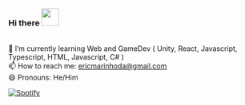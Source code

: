 ### Hi there <img src="https://github.githubassets.com/images/mona-whisper.gif" width="35">
<br>🌱 I’m currently learning Web and GameDev ( Unity, React, Javascript, Typescript, HTML, Javascript, C# )
<br>📫 How to reach me: ericmarinhoda@gmail.com
<br>😄 Pronouns: He/Him

[![Spotify](https://ericmarinho.vercel.app/api/spotify)](https://open.spotify.com/user/hlmj5gicn1xn70llpweyksrxq)